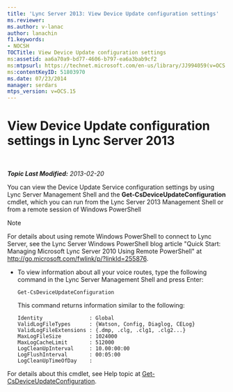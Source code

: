 ```yaml
---
title: 'Lync Server 2013: View Device Update configuration settings'
ms.reviewer: 
ms.author: v-lanac
author: lanachin
f1.keywords:
- NOCSH
TOCTitle: View Device Update configuration settings
ms:assetid: aa6a70a9-bd77-4606-b797-ea6a3bab9cf2
ms:mtpsurl: https://technet.microsoft.com/en-us/library/JJ994059(v=OCS.15)
ms:contentKeyID: 51803970
ms.date: 07/23/2014
manager: serdars
mtps_version: v=OCS.15
---
```


<div data-xmlns="http://www.w3.org/1999/xhtml">

<div class="topic" data-xmlns="http://www.w3.org/1999/xhtml" data-msxsl="urn:schemas-microsoft-com:xslt" data-cs="http://msdn.microsoft.com/en-us/">

<div data-asp="http://msdn2.microsoft.com/asp">

# View Device Update configuration settings in Lync Server 2013

</div>

<div id="mainSection">

<div id="mainBody">

<span> </span>

_**Topic Last Modified:** 2013-02-20_

You can view the Device Update Service configuration settings by using Lync Server Management Shell and the **Get-CsDeviceUpdateConfiguration** cmdlet, which you can run from the Lync Server 2013 Management Shell or from a remote session of Windows PowerShell

<div>


> [!NOTE]  
> For details about using remote Windows PowerShell to connect to Lync Server, see the Lync Server Windows PowerShell blog article "Quick Start: Managing Microsoft Lync Server 2010 Using Remote PowerShell" at <A href="http://go.microsoft.com/fwlink/p/?linkid=255876">http://go.microsoft.com/fwlink/p/?linkId=255876</A>.



</div>

<div>


<div>


  - To view information about all your voice routes, type the following command in the Lync Server Management Shell and press Enter:
    
        Get-CsDeviceUpdateConfiguration
    
    This command returns information similar to the following:
    
        Identity               : Global
        ValidLogFileTypes      : {Watson, Config, Diaglog, CELog}
        ValidLogFileExtensions : {.dmp, .clg, .clg1, .clg2...}
        MaxLogFileSize         : 1024000
        MaxLogCacheLimit       : 512000
        LogCleanUpInterval     : 10.00:00:00
        LogFlushInterval       : 00:05:00
        LogCleanUpTimeOfDay    :

</div>

For details about this cmdlet, see Help topic at [Get-CsDeviceUpdateConfiguration](https://docs.microsoft.com/powershell/module/skype/Get-CsDeviceUpdateConfiguration).

</div>

</div>

<span> </span>

</div>

</div>

</div>

